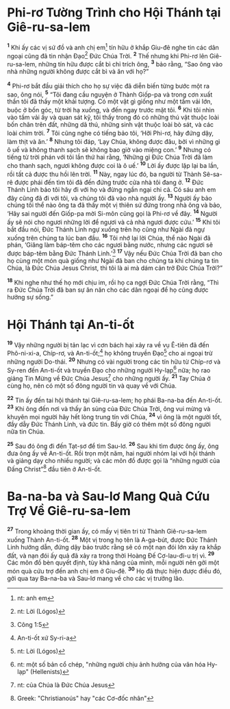 # Phi-rơ Tường Trình cho Hội Thánh tại Giê-ru-sa-lem
<sup><b>1</b></sup> Khi ấy các vị sứ đồ và anh chị em[^1] tín hữu ở khắp Giu-đê nghe tin các dân ngoại cũng đã tin nhận Ðạo[^2] Ðức Chúa Trời. <sup><b>2</b></sup> Thế nhưng khi Phi-rơ lên Giê-ru-sa-lem, những tín hữu được cắt bì chỉ trích ông, <sup><b>3</b></sup> bảo rằng, “Sao ông vào nhà những người không được cắt bì và ăn với họ?”

<sup><b>4</b></sup> Phi-rơ bắt đầu giải thích cho họ sự việc đã diễn biến từng bước một ra sao, ông nói, <sup><b>5</b></sup> “Tôi đang cầu nguyện ở Thành Giốp-pa và trong cơn xuất thần tôi đã thấy một khải tượng. Có một vật gì giống như một tấm vải lớn, buộc ở bốn góc, từ trời hạ xuống, và đến ngay trước mặt tôi. <sup><b>6</b></sup> Khi tôi nhìn vào tấm vải ấy và quan sát kỹ, tôi thấy trong đó có những thú vật thuộc loài bốn chân trên đất, những dã thú, những sinh vật thuộc loài bò sát, và các loài chim trời. <sup><b>7</b></sup> Tôi cũng nghe có tiếng bảo tôi, ‘Hỡi Phi-rơ, hãy đứng dậy, làm thịt và ăn.’ <sup><b>8</b></sup> Nhưng tôi đáp, ‘Lạy Chúa, không được đâu, bởi vì những gì ô uế và không thanh sạch sẽ không bao giờ vào miệng con.’ <sup><b>9</b></sup> Nhưng có tiếng từ trời phán với tôi lần thứ hai rằng, ‘Những gì Ðức Chúa Trời đã làm cho thanh sạch, ngươi không được coi là ô uế.’ <sup><b>10</b></sup> Lời ấy được lặp lại ba lần, rồi tất cả được thu hồi lên trời. <sup><b>11</b></sup> Này, ngay lúc đó, ba người từ Thành Sê-sa-rê được phái đến tìm tôi đã đến đứng trước cửa nhà tôi đang ở. <sup><b>12</b></sup> Ðức Thánh Linh bảo tôi hãy đi với họ và đừng ngần ngại chi cả. Có sáu anh em đây cũng đã đi với tôi, và chúng tôi đã vào nhà người ấy. <sup><b>13</b></sup> Người ấy bảo chúng tôi thể nào ông ta đã thấy một vị thiên sứ đứng trong nhà ông và bảo, ‘Hãy sai người đến Giốp-pa mời Si-môn cũng gọi là Phi-rơ về đây. <sup><b>14</b></sup> Người ấy sẽ nói cho ngươi những lời để ngươi và cả nhà ngươi được cứu.’ <sup><b>15</b></sup> Khi tôi bắt đầu nói, Ðức Thánh Linh ngự xuống trên họ cũng như Ngài đã ngự xuống trên chúng ta lúc ban đầu. <sup><b>16</b></sup> Tôi nhớ lại lời Chúa, thể nào Ngài đã phán, ‘Giăng làm báp-têm cho các ngươi bằng nước, nhưng các ngươi sẽ được báp-têm bằng Ðức Thánh Linh.’[^1*] <sup><b>17</b></sup> Vậy nếu Ðức Chúa Trời đã ban cho họ cùng một món quà giống như Ngài đã ban cho chúng ta khi chúng ta tin Chúa, là Ðức Chúa Jesus Christ, thì tôi là ai mà dám cản trở Ðức Chúa Trời?”

<sup><b>18</b></sup> Khi nghe như thế họ mới chịu im, rồi họ ca ngợi Ðức Chúa Trời rằng, “Thì ra Ðức Chúa Trời đã ban sự ăn năn cho các dân ngoại để họ cũng được hưởng sự sống.”

# Hội Thánh tại An-ti-ốt
<sup><b>19</b></sup> Vậy những người bị tản lạc vì cơn bách hại xảy ra về vụ Ê-tiên đã đến Phô-ni-xi-a, Chíp-rơ, và An-ti-ốt;[^3] họ không truyền Ðạo[^4] cho ai ngoại trừ những người Do-thái. <sup><b>20</b></sup> Nhưng có vài người trong các tín hữu từ Chíp-rơ và Sy-ren đến An-ti-ốt và truyền Ðạo cho những người Hy-lạp[^5] nữa; họ rao giảng Tin Mừng về Ðức Chúa Jesus[^6] cho những người ấy. <sup><b>21</b></sup> Tay Chúa ở cùng họ, nên có một số đông người tin và quay về với Chúa.

<sup><b>22</b></sup> Tin ấy đến tai hội thánh tại Giê-ru-sa-lem; họ phái Ba-na-ba đến An-ti-ốt. <sup><b>23</b></sup> Khi ông đến nơi và thấy ân sủng của Ðức Chúa Trời, ông vui mừng và khuyên mọi người hãy hết lòng trung tín với Chúa, <sup><b>24</b></sup> vì ông là một người tốt, đầy dẫy Ðức Thánh Linh, và đức tin. Bấy giờ có thêm một số đông người nữa tin Chúa.

<sup><b>25</b></sup> Sau đó ông đi đến Tạt-sơ để tìm Sau-lơ. <sup><b>26</b></sup> Sau khi tìm được ông ấy, ông đưa ông ấy về An-ti-ốt. Rồi trọn một năm, hai người nhóm lại với hội thánh và giảng dạy cho nhiều người; và các môn đồ được gọi là “những người của Ðấng Christ”[^7] đầu tiên ở An-ti-ốt.

# Ba-na-ba và Sau-lơ Mang Quà Cứu Trợ Về Giê-ru-sa-lem
<sup><b>27</b></sup> Trong khoảng thời gian ấy, có mấy vị tiên tri từ Thành Giê-ru-sa-lem xuống Thành An-ti-ốt. <sup><b>28</b></sup> Một vị trong họ tên là A-ga-bút, được Ðức Thánh Linh hướng dẫn, đứng dậy báo trước rằng sẽ có một nạn đói lớn xảy ra khắp đất, và nạn đói ấy quả đã xảy ra trong thời Hoàng Ðế Cơ-lau-đi-u trị vì. <sup><b>29</b></sup> Các môn đồ bèn quyết định, tùy khả năng của mình, mỗi người nên gởi một món quà cứu trợ đến anh chị em ở Giu-đê. <sup><b>30</b></sup> Họ đã thực hiện được điều đó, gởi qua tay Ba-na-ba và Sau-lơ mang về cho các vị trưởng lão.

[^1]: nt: anh em
[^2]: nt: Lời (Lógos)
[^3]: An-ti-ốt xứ Sy-ri-a
[^4]: nt: Lời (Lógos)
[^5]: nt: một số bản cổ chép, "những người chịu ảnh hưởng của văn hóa Hy-lạp" (Hellenists)
[^6]: nt: của Chúa là Ðức Chúa Jesus
[^7]: Greek: "Christianoús" hay "các Cơ-đốc nhân"
[^1*]: Công 1:5
